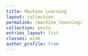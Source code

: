 ```yaml
---
title: Machine Learning
layout: collection
permalink: /machine_learning/
collection: posts
entries_layout: list
classes: wide
author_profile: true
---
```

